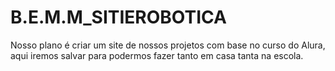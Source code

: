# B.E.M.M_SITIEROBOTICA

Nosso plano é criar um site de nossos projetos com base no curso do Alura, aqui iremos salvar para podermos fazer tanto em casa tanta na escola.
